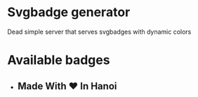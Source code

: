 # Svgbadge generator
Dead simple server that serves svgbadges with dynamic colors

# Available badges
- Made With ♥ In Hanoi
    - 
